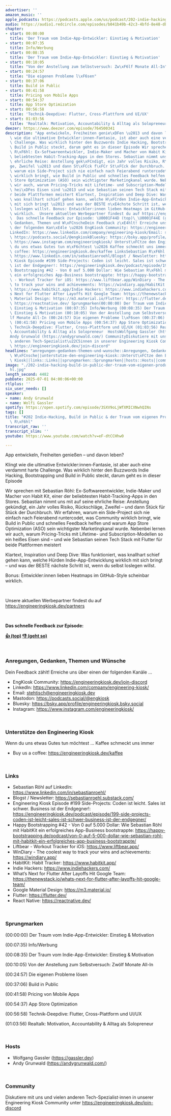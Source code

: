 ```yaml
---
advertiser: ''
amazon_music: ''
apple_podcasts: https://podcasts.apple.com/us/podcast/202-indie-hacking-build-in-public-der-traum-vom-eigenen/id1603082924?i=1000715233452&uo=4
audio: https://audio1.redcircle.com/episodes/b041b49b-42c3-4bfd-8e48-dbd422740928/stream.mp3
chapter:
- start: 00:00:00
  title: 'Der Traum vom Indie-App-Entwickler: Einstieg & Motivation'
- start: 00:07:35
  title: Info/Werbung
- start: 00:08:35
  title: 'Der Traum vom Indie-App-Entwickler: Einstieg & Motivation'
- start: 00:10:05
  title: "Von der Anstellung zum Selbstversuch: Zw\xF6lf Monate All-In"
- start: 00:24:57
  title: "Die eigenen Probleme l\xF6sen"
- start: 00:37:06
  title: Build in Public
- start: 00:41:58
  title: Pricing von Mobile Apps
- start: 00:54:37
  title: App Store Optimization
- start: 00:56:58
  title: 'Technik-Deepdive: Flutter, Cross-Plattform und UI/UX'
- start: 01:03:56
  title: 'Realtalk: Motivation, Accountability & Alltag als Solopreneur'
deezer: https://www.deezer.com/episode/764500341
description: "App entwickeln, Freiheiten genie\xDFen \u2013 und davon leben? Klingt\
  \ wie die ultimative Entwickler:innen-Fantasie, ist aber auch eine verdammt harte\
  \ Challenge. Was wirklich hinter den Buzzwords Indie Hacking, Bootstrapping und\
  \ Build in Public steckt, darum geht es in dieser Episode Wir sprechen mit Sebastian\
  \ R\xF6hl: Ex-Softwareentwickler, Indie-Maker und Macher von Habit Kit, einer der\
  \ beliebtesten Habit-Tracking-Apps in den Stores. Sebastian nimmt uns mit auf seine\
  \ ehrliche Reise: Anstellung gek\xFCndigt, ein Jahr volles Risiko, R\xFCckschl\xE4\
  ge, Zweifel \u2013 und dann St\xFCck f\xFCr St\xFCck der Durchbruch. Wir erfahren,\
  \ warum ein Side-Project sich nie einfach nach Feierabend runtercodet, was Community\
  \ wirklich bringt, wie Build in Public und schnelles Feedback helfen und warum App\
  \ Store Optimization (ASO) sein wichtigster Marketingkanal wurde. Nebenbei lernen\
  \ wir auch, warum Pricing-Tricks mit Lifetime- und Subscription-Modellen so ein\
  \ hei\xDFes Eisen sind \u2013 und wie Sebastian seinen Tech Stack mit Flutter f\xFC\
  r beide Plattformen meistert Klartext, Inspiration und Deep Dive: Was funktioniert,\
  \ was knallhart schief gehen kann, welche H\xFCrden Indie-App-Entwicklung wirklich\
  \ mit sich bringt \u2013 und was der BESTE n\xE4chste Schritt ist, wenn du selbst\
  \ loslegen willst. Bonus: Entwickler:innen lieben Heatmaps im GitHub-Style scheinbar\
  \ wirklich.  Unsere aktuellen Werbepartner findest du auf https://engineeringkiosk.dev/partners\
  \  Das schnelle Feedback zur Episode: \U0001F44D (top)\_\U0001F44E (geht so)  Anregungen,\
  \ Gedanken, Themen und W\xFCnscheDein Feedback z\xE4hlt! Erreiche uns \xFCber einen\
  \ der folgenden Kan\xE4le \u2026 EngKiosk Community: https://engineeringkiosk.dev/join-discord\_\
  LinkedIn: https://www.linkedin.com/company/engineering-kiosk/Email: stehtisch@engineeringkiosk.devMastodon:\
  \ https://podcasts.social/@engkioskBluesky: https://bsky.app/profile/engineeringkiosk.bsky.socialInstagram:\
  \ https://www.instagram.com/engineeringkiosk/ Unterst\xFCtze den Engineering KioskWenn\
  \ du uns etwas Gutes tun m\xF6chtest \u2026 Kaffee schmeckt uns immer\_ Buy us a\
  \ coffee: https://engineeringkiosk.dev/kaffee LinksSebastian R\xF6hl auf LinkedIn:\
  \ https://www.linkedin.com/in/sebastianroehl/Blogst / Newsletter: https://sebastianroehl.substack.com/Engineering\
  \ Kiosk Episode #199 Side-Projects: Coden ist leicht. Sales ist schwer. Business\
  \ ist der Endgegner!: https://engineeringkiosk.dev/podcast/episode/199-side-projects-coden-ist-leicht-sales-ist-schwer-business-ist-der-endgegner/Happy\
  \ Bootstrapping #42 - Von 0 auf 5.000 Dollar: Wie Sebastian R\xF6hl mit HabitKit\
  \ ein erfolgreiches App-Business bootstrappte: https://happy-bootstrapping.de/podcast/von-0-auf-5-000-dollar-wie-sebastian-rohl-mit-habitkit-ein-erfolgreiches-app-business-bootstrappte/Liftbear\
  \ - Workout Tracker for iOS: https://www.liftbear.app/WinDiary - The coolest way\
  \ to track your wins and achievements: https://windiary.app/HabitKit: Habit Tracker:\
  \ https://www.habitkit.app/Indie Hackers: https://www.indiehackers.com/What\u2019\
  s Next for Flutter After Layoffs Hit Google Team: https://thenewstack.io/whats-next-for-flutter-after-layoffs-hit-google-team/Google\
  \ Material Design: https://m3.material.io/Flutter: https://flutter.dev/React Native:\
  \ https://reactnative.dev/ Sprungmarken(00:00:00) Der Traum vom Indie-App-Entwickler:\
  \ Einstieg & Motivation (00:07:35) Info/Werbung (00:08:35) Der Traum vom Indie-App-Entwickler:\
  \ Einstieg & Motivation (00:10:05) Von der Anstellung zum Selbstversuch: Zw\xF6\
  lf Monate All-In (00:24:57) Die eigenen Probleme l\xF6sen (00:37:06) Build in Public\
  \ (00:41:58) Pricing von Mobile Apps (00:54:37) App Store Optimization (00:56:58)\
  \ Technik-Deepdive: Flutter, Cross-Plattform und UI/UX (01:03:56) Realtalk: Motivation,\
  \ Accountability & Alltag als Solopreneur  HostsWolfgang Gassler (https://gassler.dev)\_\
  Andy Grunwald (https://andygrunwald.com/) CommunityDiskutiere mit uns und vielen\
  \ anderen Tech-Spezialist\u22C5innen in unserer Engineering Kiosk Community unter\
  \ https://engineeringkiosk.dev/join-discord"
headlines: "anregungen-gedanken-themen-und-wunsche::Anregungen, Gedanken, Themen und\
  \ W\xFCnsche||unterstutze-den-engineering-kiosk::Unterst\xFCtze den Engineering\
  \ Kiosk||links::Links||sprungmarken::Sprungmarken||hosts::Hosts||community::Community"
image: "./202-indie-hacking-build-in-public-der-traum-vom-eigenen-produkt-mit-sebastian-r\xF6\
  hl.jpg"
length_second: 4482
pubDate: 2025-07-01 04:00:06+00:00
rtlplus: ''
six_user_needs: []
speaker:
- name: Andy Grunwald
- name: Wolfi Gassler
spotify: https://open.spotify.com/episode/3SXV9oLjWfXMICXNwhQINs
tags: []
title: "#202 Indie-Hacking, Build in Public & der Traum vom eigenen Produkt mit Sebastian\
  \ R\xF6hl"
transcript_raw: ''
transcript_slim: ''
youtube: https://www.youtube.com/watch?v=eF-dtCCHhw0

---
```

<p>App entwickeln, Freiheiten genießen – und davon leben?</p><p>Klingt wie die ultimative Entwickler:innen-Fantasie, ist aber auch eine verdammt harte Challenge. Was wirklich hinter den Buzzwords Indie Hacking, Bootstrapping und Build in Public steckt, darum geht es in dieser Episode</p><p>Wir sprechen mit Sebastian Röhl: Ex-Softwareentwickler, Indie-Maker und Macher von Habit Kit, einer der beliebtesten Habit-Tracking-Apps in den Stores. Sebastian nimmt uns mit auf seine ehrliche Reise: Anstellung gekündigt, ein Jahr volles Risiko, Rückschläge, Zweifel – und dann Stück für Stück der Durchbruch. Wir erfahren, warum ein Side-Project sich nie einfach nach Feierabend runtercodet, was Community wirklich bringt, wie Build in Public und schnelles Feedback helfen und warum App Store Optimization (ASO) sein wichtigster Marketingkanal wurde. Nebenbei lernen wir auch, warum Pricing-Tricks mit Lifetime- und Subscription-Modellen so ein heißes Eisen sind – und wie Sebastian seinen Tech Stack mit Flutter für beide Plattformen meistert</p><p>Klartext, Inspiration und Deep Dive: Was funktioniert, was knallhart schief gehen kann, welche Hürden Indie-App-Entwicklung wirklich mit sich bringt – und was der BESTE nächste Schritt ist, wenn du selbst loslegen willst.</p><p>Bonus: Entwickler:innen lieben Heatmaps im GitHub-Style scheinbar wirklich.</p><p><br></p><p>Unsere aktuellen Werbepartner findest du auf <a href="https://engineeringkiosk.dev/partners">https://engineeringkiosk.dev/partners</a></p><p><br></p><p><strong>Das schnelle Feedback zur Episode:</strong></p><p><a href="https://api.openpodcast.dev/feedback/202/upvote" rel="nofollow"><strong>👍 (top)</strong></a><strong> </strong><a href="https://api.openpodcast.dev/feedback/202/downvote" rel="nofollow"><strong>👎 (geht so)</strong></a></p><p><br></p><h3 id="anregungen-gedanken-themen-und-wunsche">Anregungen, Gedanken, Themen und Wünsche</h3><p>Dein Feedback zählt! Erreiche uns über einen der folgenden Kanäle …</p><ul><li>EngKiosk Community: <a href="https://engineeringkiosk.dev/join-discord">https://engineeringkiosk.dev/join-discord</a> </li><li>LinkedIn: <a href="https://www.linkedin.com/company/engineering-kiosk/" rel="nofollow">https://www.linkedin.com/company/engineering-kiosk/</a></li><li>Email: <a href="mailto:stehtisch@engineeringkiosk.dev" rel="nofollow">stehtisch@engineeringkiosk.dev</a></li><li>Mastodon: <a href="https://podcasts.social/@engkiosk" rel="nofollow">https://podcasts.social/@engkiosk</a></li><li>Bluesky: <a href="https://bsky.app/profile/engineeringkiosk.bsky.social" rel="nofollow">https://bsky.app/profile/engineeringkiosk.bsky.social</a></li><li>Instagram: <a href="https://www.instagram.com/engineeringkiosk/" rel="nofollow">https://www.instagram.com/engineeringkiosk/</a></li></ul><p><br></p><h3 id="unterstutze-den-engineering-kiosk">Unterstütze den Engineering Kiosk</h3><p>Wenn du uns etwas Gutes tun möchtest … Kaffee schmeckt uns immer </p><ul><li>Buy us a coffee: <a href="https://engineeringkiosk.dev/kaffee">https://engineeringkiosk.dev/kaffee</a></li></ul><p><br></p><h3 id="links">Links</h3><ul><li>Sebastian Röhl auf LinkedIn: <a href="https://www.linkedin.com/in/sebastianroehl/" rel="nofollow">https://www.linkedin.com/in/sebastianroehl/</a></li><li>Blogst / Newsletter: <a href="https://sebastianroehl.substack.com/" rel="nofollow">https://sebastianroehl.substack.com/</a></li><li>Engineering Kiosk Episode #199 Side-Projects: Coden ist leicht. Sales ist schwer. Business ist der Endgegner!: <a href="https://engineeringkiosk.dev/podcast/episode/199-side-projects-coden-ist-leicht-sales-ist-schwer-business-ist-der-endgegner/">https://engineeringkiosk.dev/podcast/episode/199-side-projects-coden-ist-leicht-sales-ist-schwer-business-ist-der-endgegner/</a></li><li>Happy Bootstrapping #42 - Von 0 auf 5.000 Dollar: Wie Sebastian Röhl mit HabitKit ein erfolgreiches App-Business bootstrappte: <a href="https://happy-bootstrapping.de/podcast/von-0-auf-5-000-dollar-wie-sebastian-rohl-mit-habitkit-ein-erfolgreiches-app-business-bootstrappte/" rel="nofollow">https://happy-bootstrapping.de/podcast/von-0-auf-5-000-dollar-wie-sebastian-rohl-mit-habitkit-ein-erfolgreiches-app-business-bootstrappte/</a></li><li>Liftbear - Workout Tracker for iOS: <a href="https://www.liftbear.app/" rel="nofollow">https://www.liftbear.app/</a></li><li>WinDiary - The coolest way to track your wins and achievements: <a href="https://windiary.app/" rel="nofollow">https://windiary.app/</a></li><li>HabitKit: Habit Tracker: <a href="https://www.habitkit.app/" rel="nofollow">https://www.habitkit.app/</a></li><li>Indie Hackers: <a href="https://www.indiehackers.com/" rel="nofollow">https://www.indiehackers.com/</a></li><li>What’s Next for Flutter After Layoffs Hit Google Team: <a href="https://thenewstack.io/whats-next-for-flutter-after-layoffs-hit-google-team/" rel="nofollow">https://thenewstack.io/whats-next-for-flutter-after-layoffs-hit-google-team/</a></li><li>Google Material Design: <a href="https://m3.material.io/" rel="nofollow">https://m3.material.io/</a></li><li>Flutter: <a href="https://flutter.dev/" rel="nofollow">https://flutter.dev/</a></li><li>React Native: <a href="https://reactnative.dev/" rel="nofollow">https://reactnative.dev/</a></li></ul><p><br></p><h3 id="sprungmarken">Sprungmarken</h3><p>(00:00:00) Der Traum vom Indie-App-Entwickler: Einstieg &amp; Motivation</p><p>(00:07:35) Info/Werbung</p><p>(00:08:35) Der Traum vom Indie-App-Entwickler: Einstieg &amp; Motivation</p><p>(00:10:05) Von der Anstellung zum Selbstversuch: Zwölf Monate All-In</p><p>(00:24:57) Die eigenen Probleme lösen</p><p>(00:37:06) Build in Public</p><p>(00:41:58) Pricing von Mobile Apps</p><p>(00:54:37) App Store Optimization</p><p>(00:56:58) Technik-Deepdive: Flutter, Cross-Plattform und UI/UX</p><p>(01:03:56) Realtalk: Motivation, Accountability &amp; Alltag als Solopreneur</p><p><br></p><h3 id="hosts">Hosts</h3><ul><li>Wolfgang Gassler (<a href="https://gassler.dev" rel="nofollow">https://gassler.dev</a>) </li><li>Andy Grunwald (<a href="https://andygrunwald.com/" rel="nofollow">https://andygrunwald.com/</a>)</li></ul><p><br></p><h3 id="community">Community</h3><p>Diskutiere mit uns und vielen anderen Tech-Spezialist⋅innen in unserer Engineering Kiosk Community unter <a href="https://engineeringkiosk.dev/join-discord">https://engineeringkiosk.dev/join-discord</a></p>